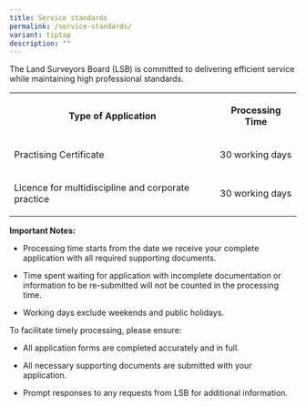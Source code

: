 ```yaml
---
title: Service standards
permalink: /service-standards/
variant: tiptap
description: ""
---
```

<p>The Land Surveyors Board (LSB) is committed to delivering efficient service
while maintaining high professional standards.</p>
<p></p>
<table style="minWidth: 50px">
<colgroup>
<col>
<col>
</colgroup>
<tbody>
<tr>
<th rowspan="1" colspan="1">
<p>Type of Application</p>
</th>
<th rowspan="1" colspan="1">
<p>Processing Time</p>
</th>
</tr>
<tr>
<td rowspan="1" colspan="1">
<p>Practising Certificate</p>
</td>
<td rowspan="1" colspan="1">
<p>30 working days</p>
</td>
</tr>
<tr>
<td rowspan="1" colspan="1">
<p>Licence for multidiscipline and corporate practice</p>
</td>
<td rowspan="1" colspan="1">
<p>30 working days</p>
</td>
</tr>
</tbody>
</table>
<p></p>
<p><strong>Important Notes:</strong>
</p>
<ul data-tight="true" class="tight">
<li>
<p>Processing time starts from the date we receive your complete application
with all required supporting documents.</p>
</li>
<li>
<p>Time spent waiting for application with incomplete documentation or information
to be re-submitted will not be counted in the processing time.</p>
</li>
<li>
<p>Working days exclude weekends and public holidays.</p>
<p></p>
</li>
</ul>
<p>To facilitate timely processing, please ensure:</p>
<ul data-tight="true" class="tight">
<li>
<p>All application forms are completed accurately and in full.</p>
</li>
<li>
<p>All necessary supporting documents are submitted with your application.</p>
</li>
<li>
<p>Prompt responses to any requests from LSB for additional information.</p>
<p></p>
</li>
</ul>
<p></p>